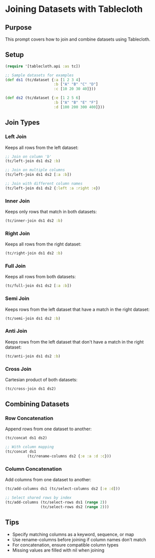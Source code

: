 # Joining Datasets with Tablecloth

## Purpose
This prompt covers how to join and combine datasets using Tablecloth.

## Setup
```clojure
(require '[tablecloth.api :as tc])

;; Sample datasets for examples
(def ds1 (tc/dataset {:a [1 2 3 4]
                      :b ["A" "B" "C" "D"]
                      :c [10 20 30 40]}))

(def ds2 (tc/dataset {:e [1 2 5 6]
                      :b ["A" "B" "E" "F"] 
                      :d [100 200 300 400]}))
```

## Join Types

### Left Join
Keeps all rows from the left dataset:
```clojure
;; Join on column 'b'
(tc/left-join ds1 ds2 :b)

;; Join on multiple columns
(tc/left-join ds1 ds2 [:a :b])

;; Join with different column names
(tc/left-join ds1 ds2 {:left :a :right :e})
```

### Inner Join
Keeps only rows that match in both datasets:
```clojure
(tc/inner-join ds1 ds2 :b)
```

### Right Join
Keeps all rows from the right dataset:
```clojure
(tc/right-join ds1 ds2 :b)
```

### Full Join
Keeps all rows from both datasets:
```clojure
(tc/full-join ds1 ds2 [:a :b])
```

### Semi Join
Keeps rows from the left dataset that have a match in the right dataset:
```clojure
(tc/semi-join ds1 ds2 :b)
```

### Anti Join
Keeps rows from the left dataset that don't have a match in the right dataset:
```clojure
(tc/anti-join ds1 ds2 :b)
```

### Cross Join
Cartesian product of both datasets:
```clojure
(tc/cross-join ds1 ds2)
```

## Combining Datasets

### Row Concatenation
Append rows from one dataset to another:
```clojure
(tc/concat ds1 ds2)

;; With column mapping
(tc/concat ds1 
          (tc/rename-columns ds2 {:e :a :d :c}))
```

### Column Concatenation
Add columns from one dataset to another:
```clojure
(tc/add-columns ds1 (tc/select-columns ds2 [:e :d]))

;; Select shared rows by index
(tc/add-columns (tc/select-rows ds1 (range 2))
                (tc/select-rows ds2 (range 2)))
```

## Tips
- Specify matching columns as a keyword, sequence, or map
- Use rename-columns before joining if column names don't match
- For concatenation, ensure compatible column types
- Missing values are filled with nil when joining
